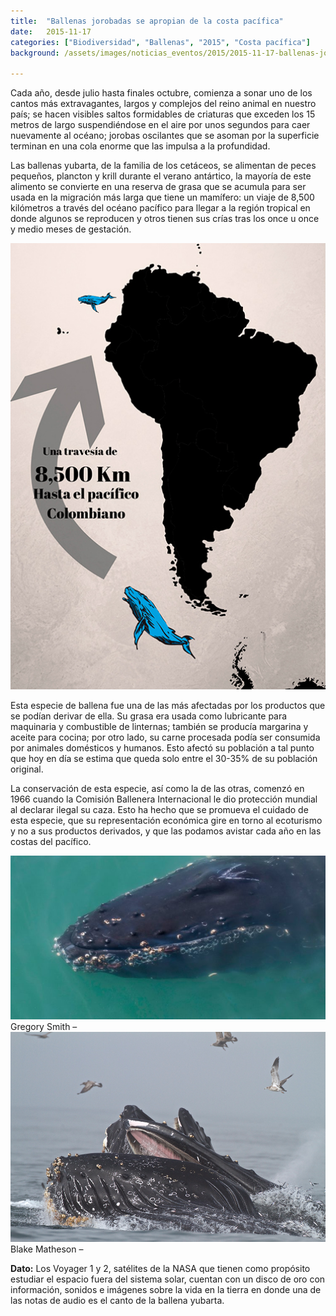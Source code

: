 ```yaml
---
title:  "Ballenas jorobadas se apropian de la costa pacífica"
date:   2015-11-17
categories: ["Biodiversidad", "Ballenas", "2015", "Costa pacífica"]
background: /assets/images/noticias_eventos/2015/2015-11-17-ballenas-jorobadas-costa-pacifica1.jpg

---
```


Cada año, desde julio hasta finales octubre, comienza a sonar uno de los cantos más extravagantes, largos y complejos del reino animal en nuestro país; se hacen visibles saltos formidables de criaturas que exceden los 15 metros de largo suspendiéndose en el aire por unos segundos para caer nuevamente al océano; jorobas oscilantes que se asoman por la superficie terminan en una cola enorme que las impulsa a la profundidad.

Las ballenas yubarta, de la familia de los cetáceos, se alimentan de peces pequeños, plancton y krill durante el verano antártico, la mayoría de este alimento se convierte en una reserva de grasa que se acumula para ser usada en la migración más larga que tiene un mamífero: un viaje de 8,500 kilómetros a través del océano pacífico para llegar a la región tropical en donde algunos se reproducen y otros tienen sus crías tras los once u once y medio meses de gestación.

<img src="/assets/images/noticias_eventos/2015/2015-11-17-ballenas-jorobadas-costa-pacifica2.jpg" width=770>

Esta especie de ballena fue una de las más afectadas por los productos que se podían derivar de ella. Su grasa era usada como lubricante para maquinaria y combustible de linternas; también se producía margarina y aceite para cocina; por otro lado, su carne procesada podía ser consumida por animales domésticos y humanos. Esto afectó su población a tal punto que hoy en día se estima que queda solo entre el 30-35% de su población original.

La conservación de esta especie, así como la de las otras, comenzó en 1966 cuando la Comisión Ballenera Internacional le dio protección mundial al declarar ilegal su caza. Esto ha hecho que se promueva el cuidado de esta especie, que su representación económica gire en torno al ecoturismo y no a sus productos derivados, y que las podamos avistar cada año en las costas del pacífico.


<img src="/assets/images/noticias_eventos/2015/2015-11-17-ballenas-jorobadas-costa-pacifica1.jpg" width=770>
Gregory Smith – <http://54.163.32.186/web/sib/flicker.com/photos/slobirdr>



<img src="/assets/images/noticias_eventos/2015/2015-11-17-ballenas-jorobadas-costa-pacifica3.jpg" width=770>
Blake Matheson – <flicker.com/photos/34328261@N02>



**Dato:** Los Voyager 1 y 2, satélites de la NASA que tienen como propósito estudiar el espacio fuera del sistema solar, cuentan con un disco de oro con información, sonidos e imágenes sobre la vida en la tierra en donde una de las notas de audio es el canto de la ballena yubarta.
